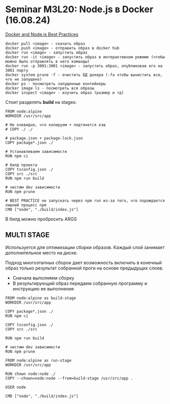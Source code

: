 # Seminar M3L20: Node.js в Docker (16.08.24)

[Docker and Node.js Best Practices](https://github.com/nodejs/docker-node/blob/main/docs/BestPractices.md)

```
docker pull <image> - скачать образ
docker push <image> - отправить образ в docker hub
docker run <image> - запустить образ
docker run -it <image> - запустить образ в интерактивном режиме (чтобы можно было отправлять в него команды)
docker run -p 3001:3001 <image> - запустить образ, опубликовав его на 3001 порту
docker system prune -f - очистить БД докера (-fa чтобы вычистить все, что не запущено)
docker ps - посмотреть запущенные контейнеры
docker image ls - посмотреть все образы
docker inspect <image> - изучить образ (размер и тд)
```

Стоит разделять **build** на stages:

```docker
FROM node:alpine
WORKDIR /usr/src/app

# Не очевидно, что копируем + подтянется кэш
# COPY ./ ./

# package.json + package-lock.json
COPY package*.json ./

# Устанавливаем зависимости
RUN npm ci

# билд проекта
COPY tsconfig.json ./
COPY src ./src
RUN npm run build

# чистим dev зависимости
RUN npm prune

# BEST PRACTICE не запускать через npm run из-за того, что пораждается лишний процесс npm
CMD ["node", "./build/index.js"]
```

В билд можно пробросить ARGS

## MULTI STAGE

Используется для оптимизации сборки образов. Каждый слой занимает дополнительное место на диске.

Подход многоэтапных сборок дает возможность включить в конечный образ только результат собранной проги на основе предыдущих слоев.

- Сначала выполняем сборку
- В результирующий образ передаем собранную программу и инструкцию ее выполнения

```docker
FROM node:alpine as build-stage
WORKDIR /usr/src/app

COPY package*.json ./
RUN npm ci

COPY tsconfig.json ./
COPY src ./src

RUN npm run build

# чистим dev зависимости
RUN npm prune

FROM node:alpine as run-stage
WORKDIR /usr/src/app

RUN chown node:node ./
COPY --chown=node:node --from=build-stage /usr/src/app .

USER node

CMD ["node", "./build/index.js"]
```
